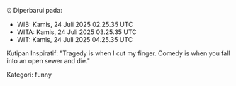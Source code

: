 ⏰ Diperbarui pada:
- WIB: Kamis, 24 Juli 2025 02.25.35 UTC
- WITA: Kamis, 24 Juli 2025 03.25.35 UTC
- WIT: Kamis, 24 Juli 2025 04.25.35 UTC

Kutipan Inspiratif:
"Tragedy is when I cut my finger. Comedy is when you fall into an open sewer and die."


Kategori: funny


